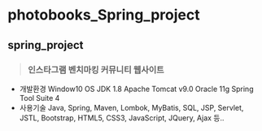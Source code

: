 # photobooks_Spring_project
## spring_project
> ### 인스타그램 벤치마킹 커뮤니티 웹사이트
  * 개발환경
    Window10 OS
    JDK 1.8
    Apache Tomcat v9.0
    Oracle 11g
    Spring Tool Suite 4
  * 사용기술
    Java, Spring, Maven, Lombok, MyBatis, SQL, JSP, Servlet, JSTL, Bootstrap,
    HTML5, CSS3, JavaScript, JQuery, Ajax 등..
